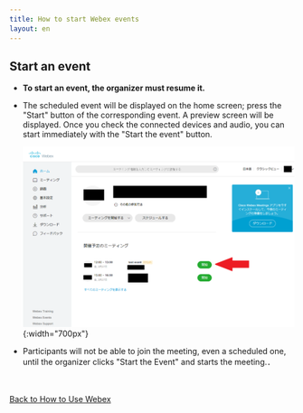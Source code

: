 ```yaml
---
title: How to start Webex events
layout: en
---
```


## Start an event
* **To start an event, the organizer must resume it.**
* The scheduled event will be displayed on the home screen; press the "Start" button of the corresponding event. A preview screen will be displayed. Once you check the connected devices and audio, you can start immediately with the "Start the event" button.

	![ホーム画面イベント開始](img/webex_events_open.png){:width="700px"}

* Participants will not be able to join the meeting, even a scheduled one, until the organizer clicks "Start the Event" and starts the meeting.．


<br>
<br>
<a href="index" target="_blank">Back to How to Use Webex</a>
